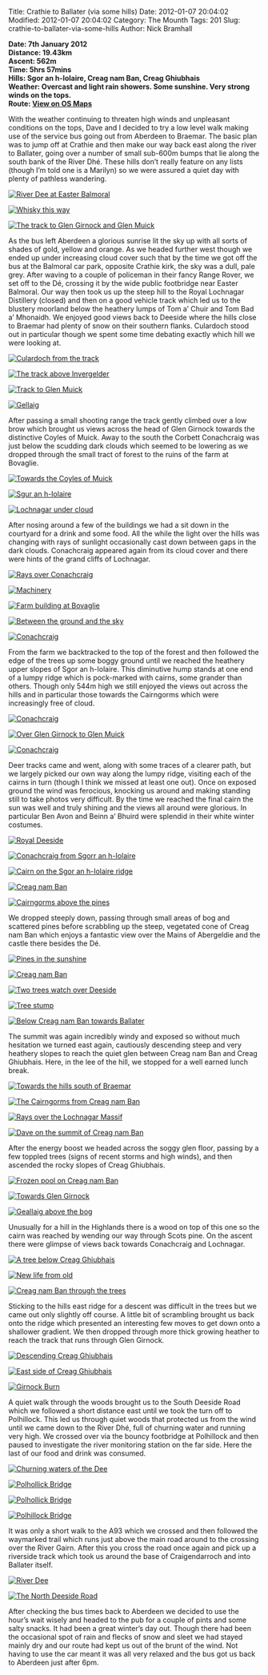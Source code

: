 Title: Crathie to Ballater (via some hills)
Date: 2012-01-07 20:04:02
Modified: 2012-01-07 20:04:02
Category: The Mounth
Tags: 201
Slug: crathie-to-ballater-via-some-hills
Author: Nick Bramhall

**Date: 7th January 2012  
Distance: 19.43km  
Ascent:  562m  
Time: 5hrs 57mins  
Hills: Sgor an h-Iolaire, Creag nam Ban, Creag Ghiubhais  
Weather: Overcast and light rain showers. Some sunshine. Very strong winds on the tops.  
Route: [View on OS Maps](https://www.invertedworld.co.uk/hillwalking/hillwalk/367)**

 

With the weather continuing to threaten high winds and unpleasant conditions on the tops, Dave and I decided to try a low level walk making use of the service bus going out from Aberdeen to Braemar. The basic plan was to jump off at Crathie and then make our way back east along the river to Ballater, going over a number of small sub-600m bumps that lie along the south bank of the River Dhé. These hills don’t really feature on any lists (though I’m told one is a Marilyn) so we were assured a quiet day with plenty of pathless wandering.

<!--more-->

[![River Dee at Easter Balmoral](http://farm8.staticflickr.com/7154/6675346959_f6534cb4cc_b.jpg)](http://www.flickr.com/photos/53725815@N00/6675346959)



[![Whisky this way](http://farm8.staticflickr.com/7006/6675365479_d2c33f28af_b.jpg)](http://www.flickr.com/photos/53725815@N00/6675365479)



[![The track to Glen Girnock and Glen Muick](http://farm8.staticflickr.com/7173/6675377437_52291d06e8_b.jpg)](http://www.flickr.com/photos/53725815@N00/6675377437)

 

As the bus left Aberdeen a glorious sunrise lit the sky up with all sorts of shades of gold, yellow and orange. As we headed further west though we ended up under increasing cloud cover such that by the time we got off the bus at the Balmoral car park, opposite Crathie kirk, the sky was a dull, pale grey. After waving to a couple of policeman in their fancy Range Rover, we set off to the Dé, crossing it by the wide public footbridge near Easter Balmoral. Our way then took us up the steep hill to the Royal Lochnagar Distillery (closed) and then on a good vehicle track which led us to the blustery moorland below the heathery lumps of Tom a’ Chuir and Tom Bad a’ Mhonaidh. We enjoyed good views back to Deeside where the hills close to Braemar had plenty of snow on their southern flanks. Culardoch stood out in particular though we spent some time debating exactly which hill we were looking at.



[![Culardoch from the track](http://farm8.staticflickr.com/7150/6675391445_18172d2c0e_b.jpg)](http://www.flickr.com/photos/53725815@N00/6675391445)



[![The track above Invergelder](http://farm8.staticflickr.com/7147/6675424219_70f48d7021_b.jpg)](http://www.flickr.com/photos/53725815@N00/6675424219)



[![Track to Glen Muick](http://farm8.staticflickr.com/7007/6675547825_113d3f2a43_b.jpg)](http://www.flickr.com/photos/53725815@N00/6675547825)



[![Gellaig](http://farm8.staticflickr.com/7018/6675407723_3d1b6fdd8f_b.jpg)](http://www.flickr.com/photos/53725815@N00/6675407723)

 

After passing a small shooting range the track gently climbed over a low brow which brought us views across the head of Glen Girnock towards the distinctive Coyles of Muick. Away to the south the Corbett Conachcraig was just below the scudding dark clouds which seemed to be lowering as we dropped through the small tract of forest to the ruins of the farm at Bovaglie.



[![Towards the Coyles of Muick](http://farm8.staticflickr.com/7027/6658585593_e3769532b7_b.jpg)](http://www.flickr.com/photos/black_friction/6658585593/)



[![Sgur an h-Iolaire](http://farm8.staticflickr.com/7143/6675574029_68e1d0a00f_b.jpg)](http://www.flickr.com/photos/53725815@N00/6675574029)



[![Lochnagar under cloud](http://farm8.staticflickr.com/7175/6675430957_e2accd4681_b.jpg)](http://www.flickr.com/photos/53725815@N00/6675430957)

 

After nosing around a few of the buildings we had a sit down in the courtyard for a drink and some food. All the while the light over the hills was changing with rays of sunlight occasionally cast down between gaps in the dark clouds. Conachcraig appeared again from its cloud cover and there were hints of the grand cliffs of Lochnagar.



[![Rays over Conachcraig](http://farm8.staticflickr.com/7154/6658671517_6b8e1853c7_b.jpg)](http://www.flickr.com/photos/black_friction/6658671517/)



[![Machinery](http://farm8.staticflickr.com/7003/6675585291_72ba0c1f8d_b.jpg)](http://www.flickr.com/photos/53725815@N00/6675585291)



[![Farm building at Bovaglie](http://farm8.staticflickr.com/7001/6675598807_53da177eb8_b.jpg)](http://www.flickr.com/photos/53725815@N00/6675598807)



[![Between the ground and the sky](http://farm8.staticflickr.com/7150/6654600589_73664cfb71_b.jpg)](http://www.flickr.com/photos/black_friction/6654600589/)



[![Conachcraig](http://farm8.staticflickr.com/7158/6681273785_d4c68b4494_b.jpg)](http://www.flickr.com/photos/53725815@N00/6681273785)

 

From the farm we backtracked to the top of the forest and then followed the edge of the trees up some boggy ground until we reached the heathery upper slopes of Sgor an h-Iolaire. This diminutive hump stands at one end of a lumpy ridge which is pock-marked with cairns, some grander than others. Though only 544m high we still enjoyed the views out across the hills and in particular those towards the Cairngorms which were increasingly free of cloud.



[![Conachcraig](http://farm8.staticflickr.com/7171/6654793713_bcc6815740_b.jpg)](http://www.flickr.com/photos/black_friction/6654793713/)



[![Over Glen Girnock to Glen Muick](http://farm8.staticflickr.com/7023/6681303469_c59b245bb5_b.jpg)](http://www.flickr.com/photos/53725815@N00/6681303469)



[![Conachcraig](http://farm8.staticflickr.com/7003/6681348339_d5e701448c_b.jpg)](http://www.flickr.com/photos/53725815@N00/6681348339)

 

Deer tracks came and went, along with some traces of a clearer path, but we largely picked our own way along the lumpy ridge, visiting each of the cairns in turn (though I think we missed at least one out). Once on exposed ground the wind was ferocious, knocking us around and making standing still to take photos very difficult. By the time we reached the final cairn the sun was well and truly shining and the views all around were glorious. In particular Ben Avon and Beinn a’ Bhuird were splendid in their white winter costumes.



[![Royal Deeside](http://farm8.staticflickr.com/7153/6654411339_f72810ff51_b.jpg)](http://www.flickr.com/photos/black_friction/6654411339/)



[![Conachcraig from Sgorr an h-Iolaire](http://farm8.staticflickr.com/7173/6681375609_3e0ea99670_b.jpg)](http://www.flickr.com/photos/53725815@N00/6681375609)



[![Cairn on the Sgor an h-Iolaire ridge](http://farm8.staticflickr.com/7146/6686793191_6a91237b9d_b.jpg)](http://www.flickr.com/photos/53725815@N00/6686793191)



[![Creag nam Ban](http://farm8.staticflickr.com/7023/6686832815_143e7e9b64_b.jpg)](http://www.flickr.com/photos/53725815@N00/6686832815)



[![Cairngorms above the pines](http://farm8.staticflickr.com/7032/6686937797_7eb5ddc8cc_b.jpg)](http://www.flickr.com/photos/53725815@N00/6686937797)

 

We dropped steeply down, passing through small areas of bog and scattered pines before scrabbling up the steep, vegetated cone of Creag nam Ban which enjoys a fantastic view over the Mains of Abergeldie and the castle there besides the Dé. 



[![Pines in the sunshine](http://farm8.staticflickr.com/7155/6686991313_3b2caeb3a1_b.jpg)](http://www.flickr.com/photos/53725815@N00/6686991313)



[![Creag nam Ban](http://farm8.staticflickr.com/7164/6687002561_0696974845_b.jpg)](http://www.flickr.com/photos/53725815@N00/6687002561)



[![Two trees watch over Deeside](http://farm8.staticflickr.com/7033/6687045243_1994ee24c3_b.jpg)](http://www.flickr.com/photos/53725815@N00/6687045243)



[![Tree stump](http://farm8.staticflickr.com/7031/6687064147_59af41aef8_b.jpg)](http://www.flickr.com/photos/53725815@N00/6687064147)



[![Below Creag nam Ban towards Ballater](http://farm8.staticflickr.com/7155/6687097341_0b8e4e2ed0_b.jpg)](http://www.flickr.com/photos/53725815@N00/6687097341)



The summit was again incredibly windy and exposed so without much hesitation we turned east again, cautiously descending steep and very heathery slopes to reach the quiet glen between Creag nam Ban and Creag Ghiubhais. Here, in the lee of the hill, we stopped for a well earned lunch break.



[![Towards the hills south of Braemar](http://farm8.staticflickr.com/7161/6687129223_55ea3b8137_b.jpg)](http://www.flickr.com/photos/53725815@N00/6687129223)



[![The Cairngorms from Creag nam Ban](http://farm8.staticflickr.com/7030/6687157301_8d747d0a20_b.jpg)](http://www.flickr.com/photos/53725815@N00/6687157301)



[![Rays over the Lochnagar Massif](http://farm8.staticflickr.com/7152/6687171861_6bd00964a4_b.jpg)](http://www.flickr.com/photos/53725815@N00/6687171861)



[![Dave on the summit of Creag nam Ban](http://farm8.staticflickr.com/7144/6687190271_ddf4e1b9d4_b.jpg)](http://www.flickr.com/photos/53725815@N00/6687190271)

 

After the energy boost we headed across the soggy glen floor, passing by a few toppled trees (signs of recent storms and high winds), and then ascended the rocky slopes of Creag Ghiubhais. 



[![Frozen pool on Creag nam Ban](http://farm8.staticflickr.com/7171/6687221269_d51d24dd8b_b.jpg)](http://www.flickr.com/photos/53725815@N00/6687221269)



[![Towards Glen Girnock](http://farm8.staticflickr.com/7023/6687240533_c9e4baabb3_b.jpg)](http://www.flickr.com/photos/53725815@N00/6687240533)



[![Geallaig above the bog](http://farm8.staticflickr.com/7014/6687265013_30958a06bd_b.jpg)](http://www.flickr.com/photos/53725815@N00/6687265013)



Unusually for a hill in the Highlands there is a wood on top of this one so the cairn was reached by wending our way through Scots pine. On the ascent there were glimpse of views back towards Conachcraig and Lochnagar.



[![A tree below Creag Ghiubhais](http://farm8.staticflickr.com/7175/6687269899_f616d5d446_b.jpg)](http://www.flickr.com/photos/53725815@N00/6687269899)



[![New life from old](http://farm8.staticflickr.com/7007/6687283641_dc42f7ee7c_b.jpg)](http://www.flickr.com/photos/53725815@N00/6687283641)



[![Creag nam Ban through the trees](http://farm8.staticflickr.com/7164/6687334087_89f3c6c05b_b.jpg)](http://www.flickr.com/photos/53725815@N00/6687334087)

 

Sticking to the hills east ridge for a descent was difficult in the trees but we came out only slightly off course. A little bit of scrambling brought us back onto the ridge which presented an interesting few moves to get down onto a shallower gradient. We then dropped through more thick growing heather to reach the track that runs through Glen Girnock.



[![Descending Creag Ghiubhais](http://farm8.static.flickr.com/7169/6687362095_b9081b08cf_b.jpg)](http://www.flickr.com/photos/53725815@N00/6687362095)



[![East side of Creag Ghiubhais](http://farm8.staticflickr.com/7029/6687372147_2b2cd32ae0_b.jpg)](http://www.flickr.com/photos/53725815@N00/6687372147)



[![Girnock Burn](http://farm8.static.flickr.com/7016/6687384391_da783dfa03.jpg)](http://www.flickr.com/photos/53725815@N00/6687384391)

 

A quiet walk through the woods brought us to the South Deeside Road which we followed a short distance east until we took the turn off to Polhillock. This led us through quiet woods that protected us from the wind until we came down to the River Dhé, full of churning water and running very high. We crossed over via the bouncy footbridge at Polhillock and then paused to investigate the river monitoring station on the far side. Here the last of our food and drink was consumed.



[![Churning waters of the Dee](http://farm8.staticflickr.com/7027/6687395345_f0e4f1b0f8_b.jpg)](http://www.flickr.com/photos/53725815@N00/6687395345)



[![Polhollick Bridge](http://farm8.staticflickr.com/7171/6659498807_f54dcb009f_b.jpg)](http://www.flickr.com/photos/53725815@N00/6659498807)



[![Polhollick Bridge](http://farm8.staticflickr.com/7158/6659517715_3f44396400_b.jpg)](http://www.flickr.com/photos/53725815@N00/6659517715)



[![Polhillock Bridge](http://farm8.staticflickr.com/7149/6687443471_7d3e01ac09_b.jpg)](http://www.flickr.com/photos/53725815@N00/6687443471)

 

It was only a short walk to the A93 which we crossed and then followed the waymarked trail which runs just above the main road around to the crossing over the River Gairn. After this you cross the road once again and pick up a riverside track which took us around the base of Craigendarroch and into Ballater itself.



[![River Dee](http://farm8.staticflickr.com/7158/6687432933_19646db5da_b.jpg)](http://www.flickr.com/photos/53725815@N00/6687432933)



[![The North Deeside Road](http://farm8.staticflickr.com/7142/6687453557_118898e09a_b.jpg)](http://www.flickr.com/photos/53725815@N00/6687453557)

 

After checking the bus times back to Aberdeen we decided to use the hour’s wait wisely and headed to the pub for a couple of pints and some salty snacks. It had been a great winter’s day out. Though there had been the occasional spot of rain and flecks of snow and sleet we had stayed mainly dry and our route had kept us out of the brunt of the wind. Not having to use the car meant it was all very relaxed and the bus got us back to Aberdeen just after 6pm.
